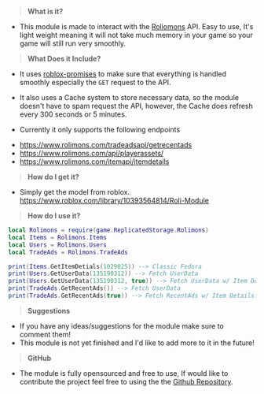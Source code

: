 > **What is it?**
* This module is made to interact with the [Roliomons](https://www.rolimons.com/) API. Easy to use, It's light weight meaning it will not take much memory in your game so your game will still run very smoothly.

> **What Does it Include?**

* It uses [roblox-promises](https://eryn.io/roblox-lua-promise/) to make sure that everything is handled smoothly especially the `GET` request to the API.

* It also uses a Cache system to store necessary data, so the module doesn't have to spam request the API, however, the Cache does refresh every 300 seconds or 5 minutes.

* Currently it only supports the following endpoints
+ https://www.rolimons.com/tradeadsapi/getrecentads
+ https://www.rolimons.com/api/playerassets/
+ https://www.rolimons.com/itemapi/itemdetails

> **How do I get it?**
* Simply get the model from roblox.
https://www.roblox.com/library/10393564814/Roli-Module

> **How do I use it?**
```lua
local Rolimons = require(game.ReplicatedStorage.Rolimons)
local Items = Rolimons.Items
local Users = Rolimons.Users
local TradeAds = Rolimons.TradeAds

print(Items.GetItemDetials(1029025)) --> Classic Fedora
print(Users.GetUserData(135190312)) --> Fetch UserData
print(Users.GetUserData(135190312, true)) --> Fetch UserData w/ Item Details.
print(TradeAds.GetRecentAds()) --> Fetch UserData
print(TradeAds.GetRecentAds(true)) --> Fetch RecentAds w/ Item Details.
```

> **Suggestions**
* If you have any ideas/suggestions for the module make sure to comment them!
* This module is not yet finished and I'd like to add more to it in the future!

> **GitHub**
* The module is fully opensourced and free to use, If would like to contribute the project  feel free to using the the [Github Repository](https://github.com/workframes/Rolimons).